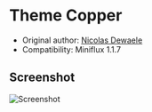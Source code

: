 Theme Copper
============

- Original author: [Nicolas Dewaele](http://adminrezo.fr/)
- Compatibility: Miniflux 1.1.7

Screenshot
----------

![Screenshot](http://miniflux.net/screenshots/copper_theme_01.png)

